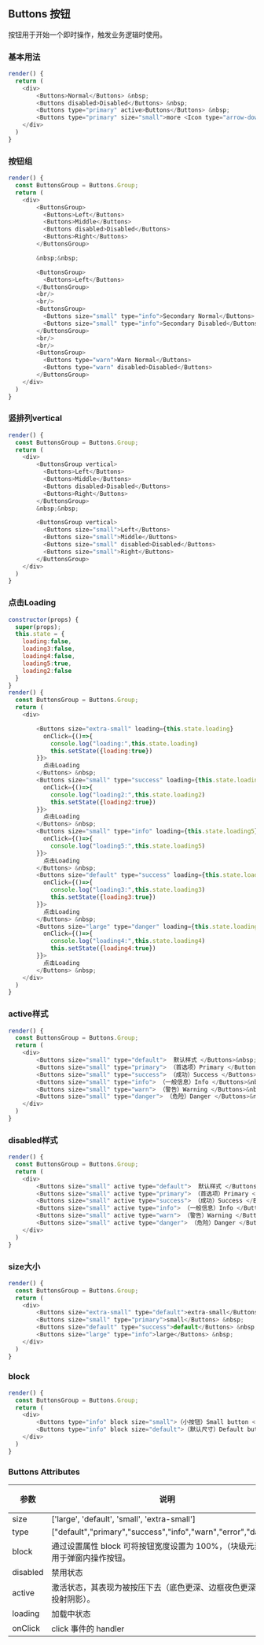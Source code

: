## Buttons 按钮

按钮用于开始一个即时操作，触发业务逻辑时使用。

### 基本用法

<!--DemoStart--> 
```js
render() {
  return (
    <div>
        <Buttons>Normal</Buttons> &nbsp;
        <Buttons disabled>Disabled</Buttons> &nbsp;
        <Buttons type="primary" active>Buttons</Buttons> &nbsp;
        <Buttons type="primary" size="small">more <Icon type="arrow-down" /></Buttons> &nbsp;
    </div>
  )
}
```
<!--End-->

### 按钮组

<!--DemoStart--> 
```js
render() {
  const ButtonsGroup = Buttons.Group;
  return (
    <div>
        <ButtonsGroup>
          <Buttons>Left</Buttons>
          <Buttons>Middle</Buttons>
          <Buttons disabled>Disabled</Buttons>
          <Buttons>Right</Buttons>
        </ButtonsGroup>

        &nbsp;&nbsp;

        <ButtonsGroup>
          <Buttons>Left</Buttons>
        </ButtonsGroup>
        <br/>
        <br/>
        <ButtonsGroup>
          <Buttons size="small" type="info">Secondary Normal</Buttons>
          <Buttons size="small" type="info">Secondary Disabled</Buttons>
        </ButtonsGroup>
        <br/>
        <br/>
        <ButtonsGroup>
          <Buttons type="warn">Warn Normal</Buttons>
          <Buttons type="warn" disabled>Disabled</Buttons>
        </ButtonsGroup>
    </div>
  )
}
```
<!--End-->

### 竖排列vertical

<!--DemoStart--> 
```js
render() {
  const ButtonsGroup = Buttons.Group;
  return (
    <div>
        <ButtonsGroup vertical>
          <Buttons>Left</Buttons>
          <Buttons>Middle</Buttons>
          <Buttons disabled>Disabled</Buttons>
          <Buttons>Right</Buttons>
        </ButtonsGroup>
        &nbsp;&nbsp;

        <ButtonsGroup vertical>
          <Buttons size="small">Left</Buttons>
          <Buttons size="small">Middle</Buttons>
          <Buttons size="small" disabled>Disabled</Buttons>
          <Buttons size="small">Right</Buttons>
        </ButtonsGroup>
    </div>
  )
}
```
<!--End-->

### 点击Loading

<!--DemoStart--> 
```js
constructor(props) {
  super(props);
  this.state = {
    loading:false,
    loading3:false,
    loading4:false,
    loading5:true,
    loading2:false
  }
}
render() {
  const ButtonsGroup = Buttons.Group;
  return (
    <div>

        <Buttons size="extra-small" loading={this.state.loading} 
          onClick={()=>{
            console.log("loading:",this.state.loading)
            this.setState({loading:true})
        }}>
          点击Loading
        </Buttons> &nbsp;
        <Buttons size="small" type="success" loading={this.state.loading2} 
          onClick={()=>{
            console.log("loading2:",this.state.loading2)
            this.setState({loading2:true})
        }}>
          点击Loading
        </Buttons> &nbsp;
        <Buttons size="small" type="info" loading={this.state.loading5} 
          onClick={()=>{
            console.log("loading5:",this.state.loading5)
        }}>
          点击Loading
        </Buttons> &nbsp;
        <Buttons size="default" type="success" loading={this.state.loading3} 
          onClick={()=>{
            console.log("loading3:",this.state.loading3)
            this.setState({loading3:true})
        }}>
          点击Loading
        </Buttons> &nbsp;
        <Buttons size="large" type="danger" loading={this.state.loading4} 
          onClick={()=>{
            console.log("loading4:",this.state.loading4)
            this.setState({loading4:true})
        }}>
          点击Loading
        </Buttons> &nbsp;
    </div>
  )
}
```
<!--End-->

### active样式

<!--DemoStart--> 
```js
render() {
  const ButtonsGroup = Buttons.Group;
  return (
    <div>
        <Buttons size="small" type="default">  默认样式 </Buttons>&nbsp;
        <Buttons size="small" type="primary"> （首选项）Primary </Buttons>&nbsp;
        <Buttons size="small" type="success"> （成功）Success </Buttons>&nbsp;
        <Buttons size="small" type="info"> （一般信息）Info </Buttons>&nbsp;
        <Buttons size="small" type="warn"> （警告）Warning </Buttons>&nbsp;
        <Buttons size="small" type="danger"> （危险）Danger </Buttons>&nbsp;
    </div>
  )
}
```
<!--End-->

### disabled样式

<!--DemoStart--> 
```js
render() {
  const ButtonsGroup = Buttons.Group;
  return (
    <div>
        <Buttons size="small" active type="default">  默认样式 </Buttons>&nbsp;
        <Buttons size="small" active type="primary"> （首选项）Primary </Buttons>&nbsp;
        <Buttons size="small" active type="success"> （成功）Success </Buttons>&nbsp;
        <Buttons size="small" active type="info"> （一般信息）Info </Buttons>&nbsp;
        <Buttons size="small" active type="warn"> （警告）Warning </Buttons>&nbsp;
        <Buttons size="small" active type="danger"> （危险）Danger </Buttons>&nbsp;
    </div>
  )
}
```
<!--End-->

### size大小

<!--DemoStart--> 
```js
render() {
  const ButtonsGroup = Buttons.Group;
  return (
    <div>
        <Buttons size="extra-small" type="default">extra-small</Buttons> &nbsp;
        <Buttons size="small" type="primary">small</Buttons> &nbsp;
        <Buttons size="default" type="success">default</Buttons> &nbsp;
        <Buttons size="large" type="info">large</Buttons> &nbsp;
    </div>
  )
}
```
<!--End-->

### block

<!--DemoStart--> 
```js
render() {
  const ButtonsGroup = Buttons.Group;
  return (
    <div>
        <Buttons type="info" block size="small">（小按钮）Small button </Buttons>
        <Buttons type="info" block size="default">（默认尺寸）Default button </Buttons>
    </div>
  )
}
```
<!--End-->


### Buttons Attributes

| 参数 | 说明 | 类型 | 默认值 |
|--------- |-------- |--------- |-------- |
| size | ['large', 'default', 'small', 'extra-small'] |string | - |
| type | ["default","primary","success","info","warn","error","danger"] |string | - |
| block | 通过设置属性 block 可将按钮宽度设置为 100%，（块级元素），常用于弹窗内操作按钮。 |boolean | false |
| disabled | 禁用状态 |boolean | false |
| active | 激活状态，其表现为被按压下去（底色更深、边框夜色更深、向内投射阴影）。 |boolean | false |
| loading | 加载中状态 | boolean | false |
| onClick | click 事件的 handler |function | - |
